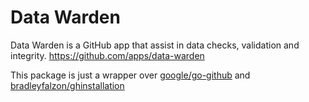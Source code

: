 # Data Warden

Data Warden is a GitHub app that assist in data checks, validation and integrity.
https://github.com/apps/data-warden

This package is just a wrapper over [google/go-github](https://github.com/google/go-github) and [bradleyfalzon/ghinstallation](github.com/bradleyfalzon/ghinstallation)
